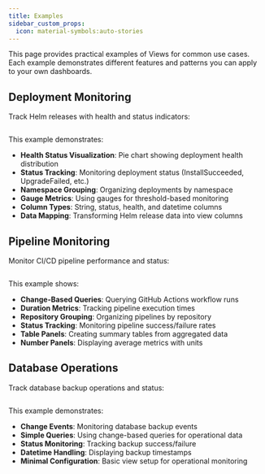 ```yaml
---
title: Examples
sidebar_custom_props:
  icon: material-symbols:auto-stories
---
```


This page provides practical examples of Views for common use cases. Each example demonstrates different features and patterns you can apply to your own dashboards.

## Deployment Monitoring

Track Helm releases with health and status indicators:

```yaml title="deployments.yaml" file=<rootDir>/modules/mission-control/fixtures/views/deployments.yaml

```

This example demonstrates:

- **Health Status Visualization**: Pie chart showing deployment health distribution
- **Status Tracking**: Monitoring deployment status (InstallSucceeded, UpgradeFailed, etc.)
- **Namespace Grouping**: Organizing deployments by namespace
- **Gauge Metrics**: Using gauges for threshold-based monitoring
- **Column Types**: String, status, health, and datetime columns
- **Data Mapping**: Transforming Helm release data into view columns

## Pipeline Monitoring

Monitor CI/CD pipeline performance and status:

```yaml title="pipelines.yaml" file=<rootDir>/modules/mission-control/fixtures/views/pipelines.yaml

```

This example shows:

- **Change-Based Queries**: Querying GitHub Actions workflow runs
- **Duration Metrics**: Tracking pipeline execution times
- **Repository Grouping**: Organizing pipelines by repository
- **Status Tracking**: Monitoring pipeline success/failure rates
- **Table Panels**: Creating summary tables from aggregated data
- **Number Panels**: Displaying average metrics with units

## Database Operations

Track database backup operations and status:

```yaml title="database.yaml" file=<rootDir>/modules/mission-control/fixtures/views/database.yaml

```

This example demonstrates:

- **Change Events**: Monitoring database backup events
- **Simple Queries**: Using change-based queries for operational data
- **Status Monitoring**: Tracking backup success/failure
- **Datetime Handling**: Displaying backup timestamps
- **Minimal Configuration**: Basic view setup for operational monitoring
